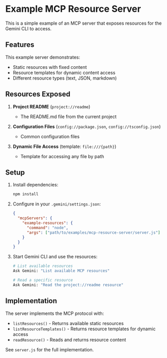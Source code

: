 # Example MCP Resource Server

This is a simple example of an MCP server that exposes resources for the Gemini CLI to access.

## Features

This example server demonstrates:
- Static resources with fixed content
- Resource templates for dynamic content access
- Different resource types (text, JSON, markdown)

## Resources Exposed

1. **Project README** (`project://readme`)
   - The README.md file from the current project
   
2. **Configuration Files** (`config://package.json`, `config://tsconfig.json`)
   - Common configuration files
   
3. **Dynamic File Access** (template: `file:///{path}`)
   - Template for accessing any file by path

## Setup

1. Install dependencies:
   ```bash
   npm install
   ```

2. Configure in your `.gemini/settings.json`:
   ```json
   {
     "mcpServers": {
       "example-resources": {
         "command": "node",
         "args": ["path/to/examples/mcp-resource-server/server.js"]
       }
     }
   }
   ```

3. Start Gemini CLI and use the resources:
   ```bash
   # List available resources
   Ask Gemini: "List available MCP resources"
   
   # Read a specific resource
   Ask Gemini: "Read the project://readme resource"
   ```

## Implementation

The server implements the MCP protocol with:
- `listResources()` - Returns available static resources
- `listResourceTemplates()` - Returns resource templates for dynamic access
- `readResource()` - Reads and returns resource content

See `server.js` for the full implementation.